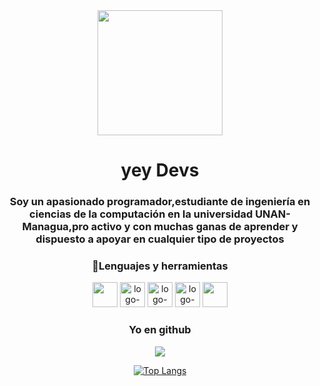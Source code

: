 
<div id="header" align="center">
<img src="https://cdn.glitch.global/579e7c11-4417-448c-878f-39253807ca86/logo_jr_png_letras_blancas-removebg-preview.png?v=1673029408935" width="200" />
<h1>yey Devs</h1>
  <h3 align="center">Soy un apasionado programador,estudiante de ingeniería en ciencias de la computación en la universidad UNAN-Managua,pro activo y con muchas ganas de aprender y dispuesto a apoyar en cualquier tipo de proyectos
  </h3>
</div>

<h3 align="center" >🏫Lenguajes y herramientas</h3>
<div align="center">
    <img src="https://cdn.jsdelivr.net/gh/devicons/devicon/icons/html5/html5-plain-wordmark.svg" alt="" width="40"
    height="40">
    <img src="https://cdn.jsdelivr.net/gh/devicons/devicon/icons/css3/css3-plain-wordmark.svg" alt="logo-html" width="40" height="40">
   <img src="https://cdn.jsdelivr.net/gh/devicons/devicon/icons/dotnetcore/dotnetcore-original.svg" alt="logo-net" width="40" height="40">
    <img src="https://cdn.jsdelivr.net/gh/devicons/devicon/icons/microsoftsqlserver/microsoftsqlserver-plain-wordmark.svg" alt="logo-sql" width="40" height="40">
    <img src="https://cdn.jsdelivr.net/gh/devicons/devicon/icons/windows8/windows8-original.svg" width="40" height="40" />
                                                                                                                  
</div>

   <h3 align="center" >Yo en github</h3>
<div align="center">
<a href="https://git.io/streak-stats"><img src="https://streak-stats.demolab.com?user=johs7&theme=tokyonight"/></a>


[![Top Langs](https://github-readme-stats.vercel.app/api/top-langs/?username=johs7&layout=compact)](https://github.com/johs7/github-readme-stats)
  </div>
